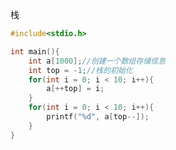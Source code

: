 栈
```c
#include<stdio.h>

int main(){
	int a[1000];//创建一个数组存储信息
	int top = -1;//栈的初始化
	for(int i = 0; i < 10; i++){
		a[++top] = i;
	} 
	for(int i = 0; i < 10; i++){
		printf("%d", a[top--]);
	}
} 
```

<!--stackedit_data:
eyJoaXN0b3J5IjpbMTUxMDAwMDUwNl19
-->
